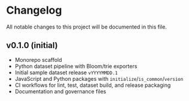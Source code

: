 # Changelog

All notable changes to this project will be documented in this file.

## v0.1.0 (initial)
- Monorepo scaffold
- Python dataset pipeline with Bloom/trie exporters
- Initial sample dataset release `vYYYYMMDD.1`
- JavaScript and Python packages with `initialize`/`is_common`/`version`
- CI workflows for lint, test, dataset build, and release packaging
- Documentation and governance files
